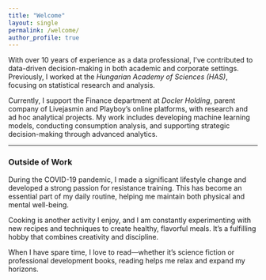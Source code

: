 ```yaml
---
title: "Welcome"
layout: single
permalink: /welcome/
author_profile: true
---
```


With over 10 years of experience as a data professional, I’ve contributed to data-driven decision-making in both academic and corporate settings. Previously, I worked at the *Hungarian Academy of Sciences (HAS)*, focusing on statistical research and analysis.

Currently, I support the Finance department at *Docler Holding*, parent company of Livejasmin and Playboy’s online platforms, with research and ad hoc analytical projects. My work includes developing machine learning models, conducting consumption analysis, and supporting strategic decision-making through advanced analytics.

---

### Outside of Work

During the COVID-19 pandemic, I made a significant lifestyle change and developed a strong passion for resistance training. This has become an essential part of my daily routine, helping me maintain both physical and mental well-being.

Cooking is another activity I enjoy, and I am constantly experimenting with new recipes and techniques to create healthy, flavorful meals. It’s a fulfilling hobby that combines creativity and discipline.

When I have spare time, I love to read—whether it’s science fiction or professional development books, reading helps me relax and expand my horizons.
